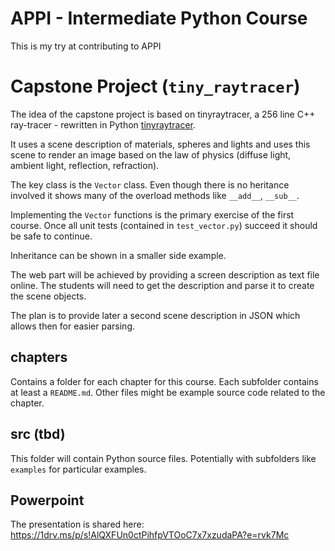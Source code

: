 # APPI - Intermediate Python Course

This is my try at contributing to APPI

# Capstone Project (`tiny_raytracer`)

The idea of the capstone project is based on tinyraytracer, a 256 line C++ ray-tracer - rewritten in Python [tinyraytracer](https://github.com/ssloy/tinyraytracer).

It uses a scene description of materials, spheres and lights and uses this scene to render an image based on the law of physics (diffuse light, ambient light, reflection, refraction).

The key class is the `Vector` class. Even though there is no heritance involved it shows many of the overload methods like `__add__`, `__sub__`.

Implementing the `Vector` functions is the primary exercise of the first course. Once all unit tests (contained in `test_vector.py`) succeed it should be safe to continue.

Inheritance can be shown in a smaller side example.

The web part will be achieved by providing a screen description as text file online. The students will need to get the description and parse it to create the scene objects.

The plan is to provide later a second scene description in JSON which allows then for easier parsing.

## chapters

Contains a folder for each chapter for this course. Each subfolder contains at least a `README.md`. Other files might be example source code related to the chapter.

## src (tbd)

This folder will contain Python source files. Potentially with subfolders like `examples` for particular examples.



## Powerpoint

The presentation is shared here: https://1drv.ms/p/s!AlQXFUn0ctPihfpVTOoC7x7xzudaPA?e=rvk7Mc
